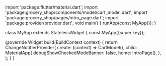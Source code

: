 import 'package:flutter/material.dart';
import 'package:grocery_shop/components/model/cart_model.dart';
import 'package:grocery_shop/pages/intro_page.dart';
import 'package:provider/provider.dart';
void main() {
  runApp(const MyApp());
}

class MyApp extends StatelessWidget {
  const MyApp({super.key});

  @override
  Widget build(BuildContext context) {
     return ChangeNotifierProvider(
      create: (context) => CartModel(),
      child: MaterialApp(
        debugShowCheckedModeBanner: false,
        home: IntroPage(),
      ),
    );
  }
}
